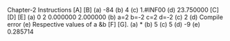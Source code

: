 Chapter-2 Instructions
[A]
[B]
(a)  -84
(b)  4
(c) 1.#INF00
(d) 23.750000
[C]
[D]
[E]
(a)  0 2 0.000000 2.000000
(b) a=2 b=-2 c=2 d=-2
(c) 2
(d) Compile error
(e)  Respective values of a &b
 [F]
[G].
(a)  *
(b)  5
(c)  5
(d)  -9
(e)  0.285714 



